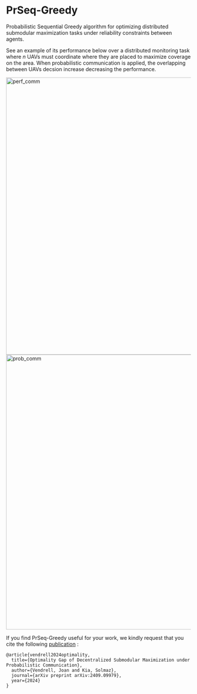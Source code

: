 # PrSeq-Greedy
Probabilistic Sequential Greedy algorithm for optimizing distributed submodular maximization tasks under reliability constraints between agents.

See an example of its performance below over a distributed monitoring task where *n* UAVs must coordinate where they are placed to maximize 
coverage on the area. When probabilistic communication is applied, the overlapping between UAVs decsion increase decreasing the performance.

<img width="754" alt="perf_comm" src="https://github.com/user-attachments/assets/3ddf9bff-84a4-44b7-a02c-8ef4f5014c62">
<img width="748" alt="prob_comm" src="https://github.com/user-attachments/assets/6c52883a-12a9-4784-9f9e-fefc808192bd">

If you find PrSeq-Greedy useful for your work, we kindly request that you cite the following [publication](https://arxiv.org/abs/2409.09979) :

```
@article{vendrell2024optimality,
  title={Optimality Gap of Decentralized Submodular Maximization under Probabilistic Communication},
  author={Vendrell, Joan and Kia, Solmaz},
  journal={arXiv preprint arXiv:2409.09979},
  year={2024}
}
```
